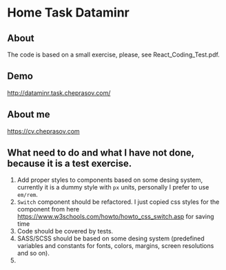# Home Task Dataminr

## About

The code is based on a small exercise, please, see React_Coding_Test.pdf.

## Demo

http://dataminr.task.cheprasov.com/

## About me

https://cv.cheprasov.com

## What need to do and what I have not done, because it is a test exercise.
1. Add proper styles to components based on some desing system, currently it is a dummy style with `px` units, personally I prefer to use `em/rem`.
2. `Switch` component should be refactored. I just copied css styles for the component from here  https://www.w3schools.com/howto/howto_css_switch.asp for saving time
3. Code should be covered by tests.
4. SASS/SCSS should be based on some desing system (predefined variables and constants for fonts, colors, margins, screen resolutions and so on).
5.
